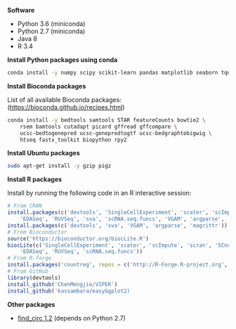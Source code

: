 **Software**

* Python 3.6 (miniconda)
* Python 2.7 (miniconda)
* Java 8
* R 3.4

**Install Python packages using conda**
```bash
conda install -y numpy scipy scikit-learn pandas matplotlib seaborn tqdm snakemake h5py bokeh
```

**Install Bioconda packages**

List of all available Bioconda packages: (https://bioconda.github.io/recipes.html)

```bash
conda install -y bedtools samtools STAR featureCounts bowtie2 \
    rsem bamtools cutadapt picard gffread gffcompare \
    ucsc-bedtogenepred ucsc-genepredtogtf ucsc-bedgraphtobigwig \
    htseq fastx_toolkit biopython rpy2
```

**Install Ubuntu packages**

```bash
sudo apt-get install -y gzip pigz
```

**Install R packages**

Install by running the following code in an R interactive session:
```R
# From CRAN
install.packages(c('devtools', 'SingleCellExperiment', 'scater', 'scImpute', 'scran', 'SCnorm',
    'EDASeq', 'RUVSeq', 'sva', 'scRNA.seq.funcs', 'VGAM', 'argparse', 'magrittr'))
install.packages(c('devtools', 'sva', 'VGAM', 'argparse', 'magrittr'))
# From Bioconductor
source('https://bioconductor.org/biocLite.R')
biocLite(c('SingleCellExperiment', 'scater', 'scImpute', 'scran', 'SCnorm',
    'EDASeq', 'RUVSeq', 'scRNA.seq.funcs'))
# From R-forge
install.packages('countreg', repos = c('http://R-Forge.R-project.org', 'https://mirrors.tuna.tsinghua.edu.cn/CRAN/'), dep = TRUE)
# From GitHub
library(devtools)
install_github('ChenMengjie/VIPER')
install_github('kassambara/easyGgplot2)
```

**Other packages**
* [find_circ 1.2](https://github.com/marvin-jens/find_circ) (depends on Python 2.7)